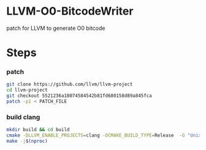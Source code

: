 # LLVM-O0-BitcodeWriter
patch for LLVM to generate O0 bitcode
# Steps

### patch
```bash
git clone https://github.com/llvm/llvm-project
cd llvm-project
git checkout 5521236a18074584542b81fd680158d89a845fca
patch -p1 < PATCH_FILE
```

### build clang
```bash
mkdir build && cd build
cmake -DLLVM_ENABLE_PROJECTS=clang -DCMAKE_BUILD_TYPE=Release  -G "Unix Makefiles" ../llvm
make -j$(nproc)
```
